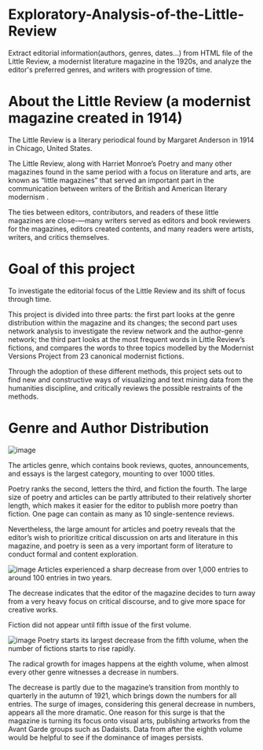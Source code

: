 # Exploratory-Analysis-of-the-Little-Review
Extract editorial information(authors, genres, dates...) from HTML file of the Little Review, a modernist literature magazine in the 1920s, and analyze the editor's preferred genres, and writers with progression of time. 

# About the Little Review (a modernist magazine created in 1914)
The Little Review  is a literary periodical found by Margaret Anderson in 1914 in Chicago, United States. 

The Little Review, along with Harriet Monroe’s Poetry and many other magazines found in the same period with a focus on literature and arts, are known as “little magazines” that served an important part in the communication between writers of the British and American literary modernism . 

The ties between editors, contributors, and readers of these little magazines are close-—many writers served as editors and book reviewers for the magazines, editors created contents, and many readers were artists, writers, and critics themselves. 

# Goal of this project
To investigate the editorial focus of the Little Review and its shift of focus through time. 

This project is divided into three parts: the first part looks at the genre distribution within the magazine and its changes; the second part uses network analysis to investigate the review network and the author-genre network; the third part looks at the most frequent words in Little Review’s fictions, and compares the words to three topics modelled by the Modernist Versions Project from 23 canonical modernist fictions. 

Through the adoption of these different methods, this project sets out to find new and constructive ways of visualizing and text mining data from the humanities discipline, and critically reviews the possible restraints of the methods. 

# Genre and Author Distribution
![image](https://user-images.githubusercontent.com/66805543/110054981-f814e600-7d10-11eb-9d6a-2f0ad6994964.png)

The articles genre, which contains book reviews, quotes, announcements, and essays is the largest category, mounting to over 1000 titles.

Poetry ranks the second, letters the third, and fiction the fourth. The large size of poetry and articles can be partly attributed to their relatively shorter length, which makes it easier for the editor to publish more poetry than fiction. One page can contain as many as 10 single-sentence reviews.  

Nevertheless, the large amount for articles and poetry reveals that the editor’s wish to prioritize critical discussion on arts and literature in this magazine, and poetry is seen as a very important form of literature to conduct formal and content exploration. 


![image](https://user-images.githubusercontent.com/66805543/110055258-85f0d100-7d11-11eb-930f-fd41dfc70876.png)
Articles experienced a sharp decrease from over 1,000 entries to around 100 entries in two years.

The decrease indicates that the editor of the magazine decides to turn away from a very heavy focus on critical discourse, and to give more space for creative works. 

Fiction did not appear until fifth issue of the first volume. 


![image](https://user-images.githubusercontent.com/66805543/110055269-8a1cee80-7d11-11eb-804e-0d1fd7210da1.png)
Poetry starts its largest decrease from the fifth volume, when the number of fictions starts to rise rapidly.

The radical growth for images happens at the eighth volume, when almost every other genre witnesses a decrease in numbers.

The decrease is partly due to the magazine’s transition from monthly to quarterly in the autumn of 1921, which brings down the numbers for all entries. The surge of images, considering this general decrease in numbers, appears all the more dramatic. One reason for this surge is that the magazine is turning its focus onto visual arts, publishing artworks from the Avant Garde groups such as Dadaists. Data from after the eighth volume would be helpful to see if the dominance of images persists. 


